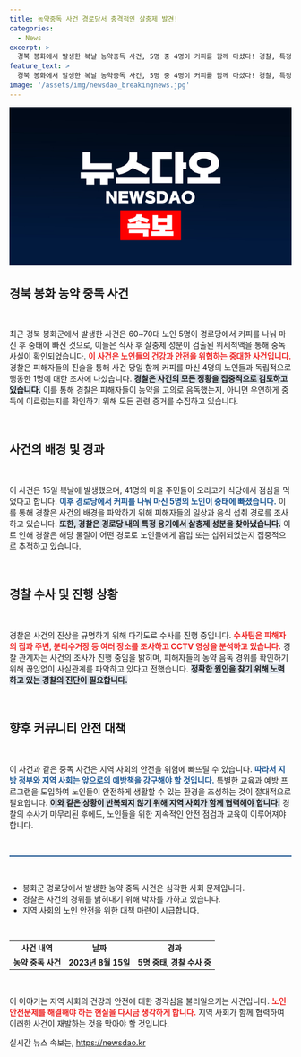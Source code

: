 ```yaml
---
title: 농약중독 사건 경로당서 충격적인 살충제 발견!
categories:
  - News
excerpt: >
  경북 봉화에서 발생한 복날 농약중독 사건, 5명 중 4명이 커피를 함께 마셨다! 경찰, 특정 용기에서 살충제 성분 확인하며 수사 중. 사건의 전말은 과연 무엇일까? 클릭해 진실을 밝혀보세요!
feature_text: >
  경북 봉화에서 발생한 복날 농약중독 사건, 5명 중 4명이 커피를 함께 마셨다! 경찰, 특정 용기에서 살충제 성분 확인하며 수사 중. 사건의 전말은 과연 무엇일까? 클릭해 진실을 밝혀보세요!
image: '/assets/img/newsdao_breakingnews.jpg'
---
```


<p><img src="/assets/img/newsdao_breakingnews.jpg" alt="firstkoreanews 속보" /></p>

<h2 data-ke-size="size26">경북 봉화 농약 중독 사건</h2>

<p data-ke-size="size16">&nbsp;</p>

<p data-ke-size="size16">최근 경북 봉화군에서 발생한 사건은 60~70대 노인 5명이 경로당에서 커피를 나눠 마신 후 중태에 빠진 것으로, 이들은 식사 후 살충제 성분이 검출된 위세척액을 통해 중독 사실이 확인되었습니다. <b><span style="color: #ee2323;">이 사건은 노인들의 건강과 안전을 위협하는 중대한 사건입니다.</span></b> 경찰은 피해자들의 진술을 통해 사건 당일 함께 커피를 마신 4명의 노인들과 독립적으로 행동한 1명에 대한 조사에 나섰습니다. <b><span style="background-color: #21538527;">경찰은 사건의 모든 정황을 집중적으로 검토하고 있습니다.</span></b> 이를 통해 경찰은 피해자들이 농약을 고의로 음독했는지, 아니면 우연하게 중독에 이르렀는지를 확인하기 위해 모든 관련 증거를 수집하고 있습니다.</p>

<p data-ke-size="size16">&nbsp;</p>

<h2 data-ke-size="size26">사건의 배경 및 경과</h2>

<p data-ke-size="size16">&nbsp;</p>

<p data-ke-size="size16">이 사건은 15일 복날에 발생했으며, 41명의 마을 주민들이 오리고기 식당에서 점심을 먹었다고 합니다. <b><span style="color: #1a5490;">이후 경로당에서 커피를 나눠 마신 5명의 노인이 중태에 빠졌습니다.</span></b> 이를 통해 경찰은 사건의 배경을 파악하기 위해 피해자들의 일상과 음식 섭취 경로를 조사하고 있습니다. <b><span style="background-color: #21538527;">또한, 경찰은 경로당 내의 특정 용기에서 살충제 성분을 찾아냈습니다.</span></b> 이로 인해 경찰은 해당 물질이 어떤 경로로 노인들에게 흡입 또는 섭취되었는지 집중적으로 추적하고 있습니다.</p>

<p data-ke-size="size16">&nbsp;</p>

<h2 data-ke-size="size26">경찰 수사 및 진행 상황</h2>

<p data-ke-size="size16">&nbsp;</p>

<p data-ke-size="size16">경찰은 사건의 진상을 규명하기 위해 다각도로 수사를 진행 중입니다. <b><span style="color: #ee2323;">수사팀은 피해자의 집과 주변, 분리수거장 등 여러 장소를 조사하고 CCTV 영상을 분석하고 있습니다.</span></b> 경찰 관계자는 사건의 조사가 진행 중임을 밝히며, 피해자들의 농약 음독 경위를 확인하기 위해 끊임없이 사실관계를 파악하고 있다고 전했습니다. <b><span style="background-color: #21538527;">정확한 원인을 찾기 위해 노력하고 있는 경찰의 진단이 필요합니다.</span></b></p>

<p data-ke-size="size16">&nbsp;</p>

<h2 data-ke-size="size26">향후 커뮤니티 안전 대책</h2>

<p data-ke-size="size16">&nbsp;</p>

<p data-ke-size="size16">이 사건과 같은 중독 사건은 지역 사회의 안전을 위험에 빠뜨릴 수 있습니다. <b><span style="color: #1a5490;">따라서 지방 정부와 지역 사회는 앞으로의 예방책을 강구해야 할 것입니다.</span></b> 특별한 교육과 예방 프로그램을 도입하여 노인들이 안전하게 생활할 수 있는 환경을 조성하는 것이 절대적으로 필요합니다. <b><span style="background-color: #21538527;">이와 같은 상황이 반복되지 않기 위해 지역 사회가 함께 협력해야 합니다.</span></b> 경찰의 수사가 마무리된 후에도, 노인들을 위한 지속적인 안전 점검과 교육이 이루어져야 합니다. </p>

<p data-ke-size="size16">&nbsp;</p>

<hr style="height: 2px; border: none; background-color: #1a5490;"/>

<p data-ke-size="size16">&nbsp;</p>

<ul>
    <li>봉화군 경로당에서 발생한 농약 중독 사건은 심각한 사회 문제입니다.</li>
    <li>경찰은 사건의 경위를 밝혀내기 위해 박차를 가하고 있습니다.</li>
    <li>지역 사회의 노인 안전을 위한 대책 마련이 시급합니다.</li>
</ul>

<p data-ke-size="size16">&nbsp;</p>

<table style="width: 100%;">
    <tr>
        <td style="text-align: center; height: 17px;"><b>사건 내역</b></td>
        <td style="text-align: center; height: 17px;"><b>날짜</b></td>
        <td style="text-align: center; height: 17px;"><b>경과</b></td>
    </tr>
    <tr>
        <td style="text-align: center; height: 17px;"><b>농약 중독 사건</b></td>
        <td style="text-align: center; height: 17px;"><b>2023년 8월 15일</b></td>
        <td style="text-align: center; height: 17px;"><b>5명 중태, 경찰 수사 중</b></td>
    </tr>
</table>

<p data-ke-size="size16">&nbsp;</p> 

<p data-ke-size="size16">이 이야기는 지역 사회의 건강과 안전에 대한 경각심을 불러일으키는 사건입니다. <b><span style="color: #ee2323;">노인 안전문제를 해결해야 하는 현실을 다시금 생각하게 합니다.</span></b> 지역 사회가 함께 협력하여 이러한 사건이 재발하는 것을 막아야 할 것입니다.</p>
실시간 뉴스 속보는, <a href="https://newsdao.kr" rel="dofollow">https://newsdao.kr</a>


